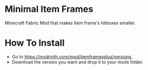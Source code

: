 # Minimal Item Frames
Minecraft Fabric Mod that makes item frame's hitboxes smaller.
# How To Install

- Go to https://modrinth.com/mod/itemframesplus/versions.
- Download the version you want and drop it to your mods folder.

